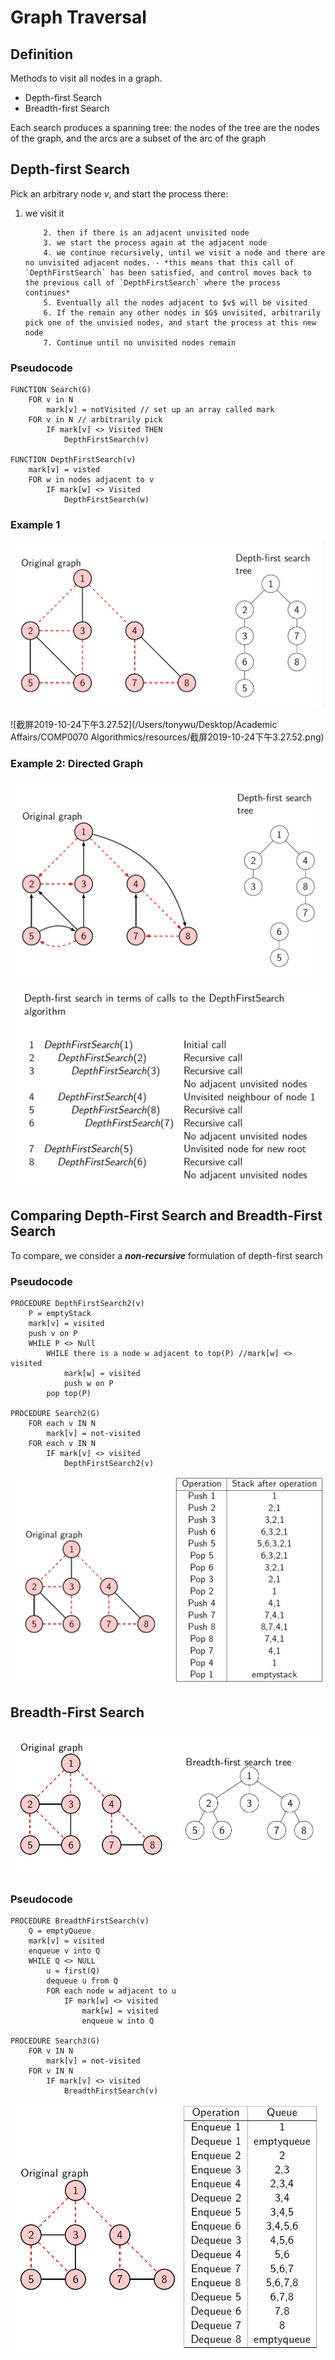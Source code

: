 # Graph Traversal

## Definition

Methods to visit all nodes in a graph.

-   Depth-first Search
-   Breadth-first Search

Each search produces a spanning tree: the nodes of the tree are the nodes of the graph, and the arcs are a subset of the arc of the graph

## Depth-first Search

Pick an arbitrary node $v$, and start the process there:

1.  we visit it

     		2. then if there is an adjacent unvisited node
     		3. we start the process again at the adjacent node
     		4. we continue recursively, until we visit a node and there are no unvisited adjacent nodes. - *this means that this call of `DepthFirstSearch` has been satisfied, and control moves back to the previous call of `DepthFirstSearch` where the process continues*
     		5. Eventually all the nodes adjacent to $v$ will be visited
     		6. If the remain any other nodes in $G$ unvisited, arbitrarily pick one of the unvisied nodes, and start the process at this new node
     		7. Continue until no unvisited nodes remain

### Pseudocode

```pseudocode
FUNCTION Search(G)
	FOR v in N
		mark[v] = notVisited // set up an array called mark
	FOR v in N // arbitrarily pick
		IF mark[v] <> Visited THEN 
			DepthFirstSearch(v)

FUNCTION DepthFirstSearch(v)
	mark[v] = visted
	FOR w in nodes adjacent to v
		IF mark[w] <> Visited
			DepthFirstSearch(w)
```

### Example 1

![截屏2019-10-24下午3.26.04](resources/截屏2019-10-24下午3.26.04.png)

![截屏2019-10-24下午3.27.52](/Users/tonywu/Desktop/Academic Affairs/COMP0070 Algorithmics/resources/截屏2019-10-24下午3.27.52.png)

### Example 2: Directed Graph

![截屏2019-10-24下午3.29.06](resources/截屏2019-10-24下午3.29.06.png)

![截屏2019-10-24下午3.29.06](resources/截屏2019-10-24下午3.29.13.png)

## Comparing Depth-First Search and Breadth-First Search

To compare, we consider a ***non-recursive*** formulation of depth-first search

### Pseudocode

```pseudocode
PROCEDURE DepthFirstSearch2(v)
	P = emptyStack
	mark[v] = visited
	push v on P
	WHILE P <> Null
		WHILE there is a node w adjacent to top(P) //mark[w] <> visited
			mark[w] = visited
			push w on P
		pop top(P)
			
PROCEDURE Search2(G)
	FOR each v IN N
		mark[v] = not-visited
	FOR each v IN N
		IF mark[v] <> visited
			DepthFirstSearch2(v)
```

![截屏2019-10-28下午2.31.14](resources/截屏2019-10-28下午2.31.14.png)

## Breadth-First Search

![截屏2019-10-28下午2.33.36](resources/截屏2019-10-28下午2.33.36.png)

### Pseudocode

```pseudocode
PROCEDURE BreadthFirstSearch(v)
	Q = emptyQueue
	mark[v] = visited
	enqueue v into Q
	WHILE Q <> NULL
		u = first(Q)
		dequeue u from Q
		FOR each node w adjacent to u
			IF mark[w] <> visited
				mark[w] = visited
				enqueue w into Q

PROCEDURE Search3(G)
	FOR v IN N
		mark[v] = not-visited
	FOR v IN N
		IF mark[v] <> visited
			BreadthFirstSearch(v)
```

![截屏2019-10-28下午2.41.28](resources/截屏2019-10-28下午2.41.28.png)